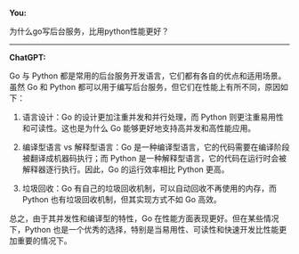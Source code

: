**You:**

为什么go写后台服务，比用python性能更好？

* * *

**ChatGPT:**

Go 与 Python 都是常用的后台服务开发语言，它们都有各自的优点和适用场景。虽然 Go 和 Python 都可以用于编写后台服务，但它们在性能上有所不同，原因如下：

1.  语言设计：Go 的设计更加注重并发和并行处理，而 Python 则更注重易用性和可读性。这也是为什么 Go 能够更好地支持高并发和高性能应用。
    
2.  编译型语言 vs 解释型语言：Go 是一种编译型语言，它的代码需要在编译阶段被翻译成机器码执行；而 Python 是一种解释型语言，它的代码在运行时会被解释器逐行执行。因此，Go 的运行效率相比 Python 更高。
    
3.  垃圾回收：Go 有自己的垃圾回收机制，可以自动回收不再使用的内存，而 Python 也有垃圾回收机制，但其实现方式不如 Go 高效。
    

总之，由于其并发性和编译型的特性，Go 在性能方面表现更好。但在某些情况下，Python 也是一个优秀的选择，特别是当易用性、可读性和快速开发比性能更加重要的情况下。